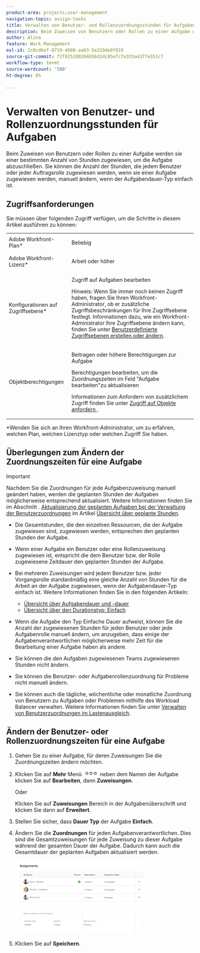 ```yaml
---
product-area: projects;user-management
navigation-topic: assign-tasks
title: Verwalten von Benutzer- und Rollenzuordnungsstunden für Aufgaben
description: Beim Zuweisen von Benutzern oder Rollen zu einer Aufgabe werden sie einer bestimmten Anzahl von Stunden zugewiesen, um die Aufgabe abzuschließen. Sie können die Anzahl der Stunden, die jedem Benutzer oder jeder Auftragsrolle zugewiesen werden, wenn sie einer Aufgabe zugewiesen werden, manuell ändern, wenn der Aufgabendauer-Typ einfach ist.
author: Alina
feature: Work Management
exl-id: 2c0cd6ef-8719-4680-aa63-5e229de0f819
source-git-commit: f2f825280204b56d2dc85efc7a315a4377e551c7
workflow-type: tm+mt
source-wordcount: '580'
ht-degree: 0%

---
```


# Verwalten von Benutzer- und Rollenzuordnungsstunden für Aufgaben

Beim Zuweisen von Benutzern oder Rollen zu einer Aufgabe werden sie einer bestimmten Anzahl von Stunden zugewiesen, um die Aufgabe abzuschließen. Sie können die Anzahl der Stunden, die jedem Benutzer oder jeder Auftragsrolle zugewiesen werden, wenn sie einer Aufgabe zugewiesen werden, manuell ändern, wenn der Aufgabendauer-Typ einfach ist.

## Zugriffsanforderungen

Sie müssen über folgenden Zugriff verfügen, um die Schritte in diesem Artikel ausführen zu können:

<table style="table-layout:auto"> 
 <col> 
 <col> 
 <tbody> 
  <tr> 
   <td role="rowheader">Adobe Workfront-Plan*</td> 
   <td> <p>Beliebig</p> </td> 
  </tr> 
  <tr> 
   <td role="rowheader">Adobe Workfront-Lizenz*</td> 
   <td> <p>Arbeit oder höher</p> </td> 
  </tr> 
  <tr> 
   <td role="rowheader">Konfigurationen auf Zugriffsebene*</td> 
   <td> <p>Zugriff auf Aufgaben bearbeiten</p> <p>Hinweis: Wenn Sie immer noch keinen Zugriff haben, fragen Sie Ihren Workfront-Administrator, ob er zusätzliche Zugriffsbeschränkungen für Ihre Zugriffsebene festlegt. Informationen dazu, wie ein Workfront-Administrator Ihre Zugriffsebene ändern kann, finden Sie unter <a href="../../../administration-and-setup/add-users/configure-and-grant-access/create-modify-access-levels.md" class="MCXref xref">Benutzerdefinierte Zugriffsebenen erstellen oder ändern</a>.</p> </td> 
  </tr> 
  <tr> 
   <td role="rowheader">Objektberechtigungen</td> 
   <td> <p>Beitragen oder höhere Berechtigungen zur Aufgabe</p> <p>Berechtigungen bearbeiten, um die Zuordnungszeiten im Feld "Aufgabe bearbeiten"zu aktualisieren</p> <p>Informationen zum Anfordern von zusätzlichem Zugriff finden Sie unter <a href="../../../workfront-basics/grant-and-request-access-to-objects/request-access.md" class="MCXref xref">Zugriff auf Objekte anfordern </a>.</p> </td> 
  </tr> 
 </tbody> 
</table>

&#42;Wenden Sie sich an Ihren Workfront-Administrator, um zu erfahren, welchen Plan, welchen Lizenztyp oder welchen Zugriff Sie haben.

## Überlegungen zum Ändern der Zuordnungszeiten für eine Aufgabe

>[!IMPORTANT]
>
>Nachdem Sie die Zuordnungen für jede Aufgabenzuweisung manuell geändert haben, werden die geplanten Stunden der Aufgaben möglicherweise entsprechend aktualisiert. Weitere Informationen finden Sie im Abschnitt . [Aktualisierung der geplanten Aufgaben bei der Verwaltung der Benutzerzuordnungen](../../../manage-work/tasks/task-information/planned-hours.md#update) im Artikel [Übersicht über geplante Stunden](../../../manage-work/tasks/task-information/planned-hours.md).

* Die Gesamtstunden, die den einzelnen Ressourcen, die der Aufgabe zugewiesen sind, zugewiesen werden, entsprechen den geplanten Stunden der Aufgabe.
* Wenn einer Aufgabe ein Benutzer oder eine Rollenzuweisung zugewiesen ist, entspricht die dem Benutzer bzw. der Rolle zugewiesene Zeitdauer den geplanten Stunden der Aufgabe.
* Bei mehreren Zuweisungen wird jedem Benutzer bzw. jeder Vorgangsrolle standardmäßig eine gleiche Anzahl von Stunden für die Arbeit an der Aufgabe zugewiesen, wenn der Aufgabendauer-Typ einfach ist. Weitere Informationen finden Sie in den folgenden Artikeln:

   * [Übersicht über Aufgabendauer und -dauer](../../../manage-work/tasks/taskdurtn/task-duration-and-duration-type.md)
   * [Übersicht über den Durationstyp: Einfach](../../../manage-work/tasks/taskdurtn/simple-duration-type.md)

* Wenn die Aufgabe den Typ Einfache Dauer aufweist, können Sie die Anzahl der zugewiesenen Stunden für jeden Benutzer oder jede Aufgabenrolle manuell ändern, um anzugeben, dass einige der Aufgabenverantwortlichen möglicherweise mehr Zeit für die Bearbeitung einer Aufgabe haben als andere.
* Sie können die den Aufgaben zugewiesenen Teams zugewiesenen Stunden nicht ändern.
* Sie können die Benutzer- oder Aufgabenrollenzuordnung für Probleme nicht manuell ändern.
* Sie können auch die tägliche, wöchentliche oder monatliche Zuordnung von Benutzern zu Aufgaben oder Problemen mithilfe des Workload Balancer verwalten. Weitere Informationen finden Sie unter [Verwalten von Benutzerzuordnungen im Lastenausgleich](../../../resource-mgmt/workload-balancer/manage-user-allocations-workload-balancer.md).

## Ändern der Benutzer- oder Rollenzuordnungszeiten für eine Aufgabe

1. Gehen Sie zu einer Aufgabe, für deren Zuweisungen Sie die Zuordnungszeiten ändern möchten.
1. Klicken Sie auf **Mehr** Menü ![](assets/qs-more-icon-on-an-object.png) neben dem Namen der Aufgabe klicken Sie auf **Bearbeiten**, dann **Zuweisungen**.

   Oder

   Klicken Sie auf **Zuweisungen** Bereich in der Aufgabenüberschrift und klicken Sie dann auf **Erweitert**.

1. Stellen Sie sicher, dass **Dauer Typ** der Aufgabe **Einfach**.
1. Ändern Sie die **Zuordnungen** für jeden Aufgabenverantwortlichen. Dies sind die Gesamtzuweisungen für jede Zuweisung zu dieser Aufgabe während der gesamten Dauer der Aufgabe. Dadurch kann auch die Gesamtdauer der geplanten Aufgaben aktualisiert werden.

   ![](assets/advanced-assignments-simple-duration-multiple-resources-nwe-350x198.png)

1. Klicken Sie auf **Speichern**.
